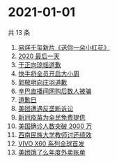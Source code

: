 # 2021-01-01

共 13 条

<!-- BEGIN -->
<!-- 最后更新时间 Fri Jan 01 2021 10:05:53 GMT+0800 (CST) -->
1. [易烊千玺新片《送你一朵小红花》](https://www.zhihu.com/search?q=送你一朵小红花)
1. [2020 最后一天](https://www.zhihu.com/search?q=2020最后一天)
1. [于正向琼瑶道歉](https://www.zhihu.com/search?q=于正道歉)
1. [快手将全员开启大小周](https://www.zhihu.com/search?q=快手大小周)
1. [郭敬明向庄羽道歉](https://www.zhihu.com/search?q=郭敬明道歉)
1. [辛巴直播间网购后数人被骗](https://www.zhihu.com/search?q=辛巴电信诈骗)
1. [道歉日](https://www.zhihu.com/search?q=道歉日)
1. [美团遭遇反垄断诉讼](https://www.zhihu.com/search?q=美团)
1. [新冠疫苗为全民免费提供](https://www.zhihu.com/search?q=新冠疫苗免费)
1. [美国确诊人数突破 2000 万](https://www.zhihu.com/search?q=美国疫情)
1. [西南民族大学教师讨还绩效](https://www.zhihu.com/search?q=西南民族大学)
1. [VIVO X60 系列全球首发](https://www.zhihu.com/search?q=vivox60)
1. [美团饿了么年度外卖账单](https://www.zhihu.com/search?q=美团年度账单)
<!-- END -->
